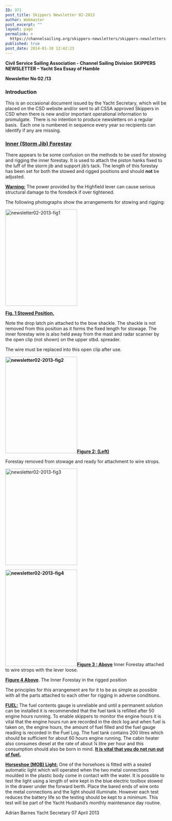 ```yaml
---
ID: 371
post_title: Skippers Newsletter 02-2013
author: Webmaster
post_excerpt: ""
layout: page
permalink: >
  https://channelsailing.org/skippers-newsletters/skippers-newsletters-archive-for-2010-to-2014/skippers-newsletter-02-2013/
published: true
post_date: 2014-01-18 12:42:23
---
```

<b>Civil Service Sailing Association - Channel Sailing Division</b>
<b>SKIPPERS NEWSLETTER – Yacht Sea Essay of Hamble</b>

<b>Newsletter No 02 /13</b>
<h3><b>Introduction</b></h3>
This is an occasional document issued by the Yacht Secretary, which will be placed on the CSD website and/or sent to all CSSA approved Skippers in CSD when there is new and/or important operational information to promulgate.  There is no intention to produce newsletters on a regular basis.  Each one is numbered in sequence every year so recipients can identify if any are missing.
<h3><b><span style="text-decoration:underline;">Inner (Storm Jib) Forestay</span></b></h3>
There appears to be some confusion on the methods to be used for stowing and rigging the inner forestay. It is used to attach the piston hanks fixed to the luff of the storm jib and support jib’s tack. The length of this forestay has been set for both the stowed and rigged positions and should <b>not</b> be adjusted.

<b><span style="text-decoration:underline;">Warning:</span></b> The power provided by the Highfield lever can cause serious structural damage to the foredeck if over tightened.

The following photographs show the arrangements for stowing and rigging:

<a href="//channelsailing.org/wp-content/uploads/2014/01/newsletter02-2013-fig1.jpg"><img class="alignleft size-medium wp-image-372" alt="newsletter02-2013-fig1" src="//channelsailing.org/wp-content/uploads/2014/01/newsletter02-2013-fig1.jpg?w=224" width="224" height="300" /></a>

<b><span style="text-decoration:underline;">Fig. 1 Stowed Position.</span></b>

Note the drop latch pin attached to the bow shackle. The shackle is not removed from this position as it forms the fixed length for stowage. The inner forestay wire is also held away from the mast and radar scanner by the open clip (not shown) on the upper stbd. spreader.

The wire must be replaced into this open clip after use.

<b><span style="text-decoration:underline;"><a href="//channelsailing.org/wp-content/uploads/2014/01/newsletter02-2013-fig2.jpg"><img class="alignleft size-medium wp-image-373" alt="newsletter02-2013-fig2" src="//channelsailing.org/wp-content/uploads/2014/01/newsletter02-2013-fig2.jpg?w=224" width="224" height="300" /></a>Figure 2: (Left)</span></b>

Forestay removed from stowage and ready for attachment to wire strops.

<a href="//channelsailing.org/wp-content/uploads/2014/01/newsletter02-2013-fig3.jpg"><img class="alignleft size-medium wp-image-374" alt="newsletter02-2013-fig3" src="//channelsailing.org/wp-content/uploads/2014/01/newsletter02-2013-fig3.jpg?w=224" width="224" height="300" /></a>

<b><span style="text-decoration:underline;"><a href="//channelsailing.org/wp-content/uploads/2014/01/newsletter02-2013-fig4.jpg"><img class="alignleft size-medium wp-image-375" alt="newsletter02-2013-fig4" src="//channelsailing.org/wp-content/uploads/2014/01/newsletter02-2013-fig4.jpg?w=224" width="224" height="300" /></a>Figure 3 : Above</span></b> Inner Forestay attached to wire strops with the lever loose.

<b><span style="text-decoration:underline;">Figure 4 Above</span></b>. The Inner Forestay in the rigged position

The principles for this arrangement are for it to be as simple as possible with all the parts attached to each other for rigging in adverse conditions.

<b><span style="text-decoration:underline;">FUEL:</span></b> The fuel contents gauge is unreliable and until a permanent solution can be installed it is recommended that the fuel tank is refilled after 50 engine hours running. To enable skippers to monitor the engine hours it is vital that the engine hours run are recorded in the deck log and when fuel is taken on, the engine hours, the amount of fuel filled and the fuel gauge reading is recorded in the Fuel Log. The fuel tank contains 200 litres which should be sufficient for about 60 hours engine running. The cabin heater also consumes diesel at the rate of about ¼ litre per hour and this consumption should also be born in mind. <b><span style="text-decoration:underline;">It is vital that you do not run out of fuel.</span></b>

<b><span style="text-decoration:underline;">Horseshoe (MOB) Light:</span></b> One of the horsehoes is fitted with a sealed automatic light which will operated when the two metal connections moulded in the plastic body come in contact with the water. It is possible to test the light using a length of wire kept in the blue electric toolbox stowed in the drawer under the forward berth. Place the bared ends of wire onto the metal connections and the light should illuminate. However each test reduces the battery life so the testing should be kept to a minimum. This test will be part of the Yacht Husband’s monthly maintenance day routine.

Adrian Barnes Yacht Secretary
07 April 2013